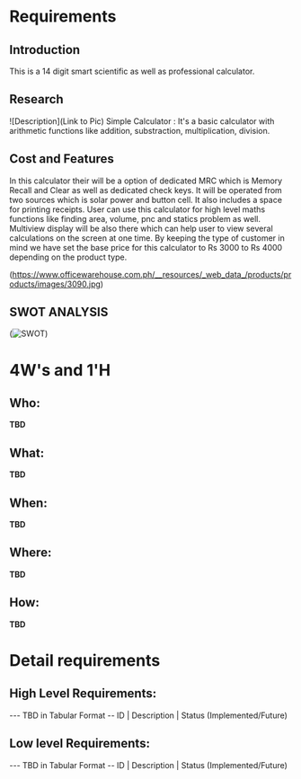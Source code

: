 # Requirements
## Introduction
This is a 14 digit smart scientific as well as professional calculator. 
 
## Research
![Description](Link to Pic)
Simple Calculator : It's a basic calculator with arithmetic functions like addition, substraction, multiplication, division.


  
## Cost and Features

In this calculator their will be a option of dedicated MRC which is Memory Recall and Clear as well as dedicated check keys. It will be operated from two sources which is solar power and button cell. It also includes a space for printing receipts. User can use this calculator for high level maths functions like finding area, volume, pnc and statics problem as well. Multiview display will be also there which can help user to view several calculations on the screen at one time.
By keeping the type of customer in mind we have set the base price for this calculator to Rs 3000 to Rs 4000 depending on the product type.

(https://www.officewarehouse.com.ph/__resources/_web_data_/products/products/images/3090.jpg)

## SWOT ANALYSIS
(![SWOT](https://user-images.githubusercontent.com/78853952/107879173-45194f80-6efd-11eb-9be0-072ef642b74a.jpg))

# 4W&#39;s and 1&#39;H

## Who:

**TBD**

## What:

**TBD**

## When:

**TBD**

## Where:

**TBD**

## How:

**TBD**

# Detail requirements
## High Level Requirements:
--- TBD in Tabular Format 
-- ID | Description | Status (Implemented/Future)


##  Low level Requirements:
--- TBD in Tabular Format 
-- ID | Description | Status (Implemented/Future)
